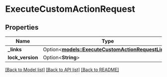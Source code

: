 # ExecuteCustomActionRequest

## Properties

Name | Type | Description | Notes
------------ | ------------- | ------------- | -------------
**_links** | Option<[**models::ExecuteCustomActionRequestLinks**](Execute_custom_action_request__links.md)> |  | [optional]
**lock_version** | Option<**String**> |  | [optional]

[[Back to Model list]](../README.md#documentation-for-models) [[Back to API list]](../README.md#documentation-for-api-endpoints) [[Back to README]](../README.md)


